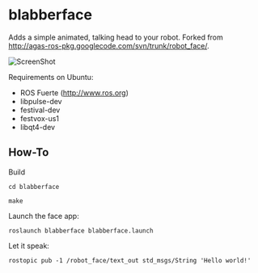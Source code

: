 blabberface
===========

Adds a simple animated, talking head to your robot. Forked from http://agas-ros-pkg.googlecode.com/svn/trunk/robot_face/.

![ScreenShot](https://raw.github.com/dgossow/blabbermouth/master/doc/screenshot.png)

Requirements on Ubuntu: 
- ROS Fuerte (http://www.ros.org)
- libpulse-dev
- festival-dev
- festvox-us1
- libqt4-dev

How-To
------

Build

`cd blabberface`

`make`

Launch the face app:

`roslaunch blabberface blabberface.launch`

Let it speak:

`rostopic pub -1 /robot_face/text_out std_msgs/String 'Hello world!'`
